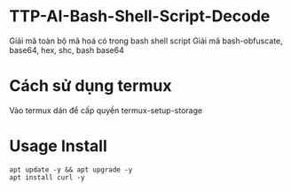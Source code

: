# TTP-AI-Bash-Shell-Script-Decode
Giải mã toàn bộ mã hoá có trong bash shell script
Giải mã bash-obfuscate, base64, hex, shc, bash base64        
# Cách sử dụng termux
Vào termux dán để cấp quyền
termux-setup-storage
# Usage Install
```
apt update -y && apt upgrade -y
apt install curl -y
```
